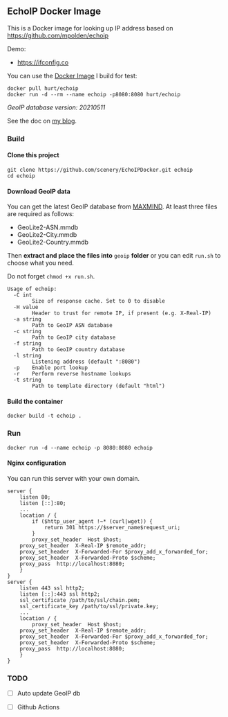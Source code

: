 ## EchoIP Docker Image
This is a Docker image for looking up IP address based on https://github.com/mpolden/echoip

Demo: 
- https://ifconfig.co

You can use the [Docker Image](https://hub.docker.com/r/hurt/echoip) I build for test:
```
docker pull hurt/echoip
docker run -d --rm --name echoip -p8080:8080 hurt/echoip
```
*GeoIP database version: 20210511*

See the doc on [my blog](https://atpx.com/blog/build-echoip-service-with-docker/).

### Build
#### Clone this project
```
git clone https://github.com/scenery/EchoIPDocker.git echoip
cd echoip
```

#### Download GeoIP data
You can get the latest GeoIP database from [MAXMIND](https://dev.maxmind.com/geoip/geoip2/geolite2/). At least three files are required as follows:
- GeoLite2-ASN.mmdb
- GeoLite2-City.mmdb
- GeoLite2-Country.mmdb

Then **extract and place the files into** ```geoip``` **folder** or you can edit ```run.sh``` to choose what you need.

Do not forget ```chmod +x run.sh```.

```
Usage of echoip:
  -C int
    	Size of response cache. Set to 0 to disable
  -H value
    	Header to trust for remote IP, if present (e.g. X-Real-IP)
  -a string
    	Path to GeoIP ASN database
  -c string
    	Path to GeoIP city database
  -f string
    	Path to GeoIP country database
  -l string
    	Listening address (default ":8080")
  -p	Enable port lookup
  -r	Perform reverse hostname lookups
  -t string
    	Path to template directory (default "html")
```

#### Build the container
```
docker build -t echoip .
```

### Run
```
docker run -d --name echoip -p 8080:8080 echoip
```

#### Nginx configuration

You can run this server with your own domain.
```
server {
    listen 80;
    listen [::]:80;
    ...
    location / {
        if ($http_user_agent !~* (curl|wget)) {
            return 301 https://$server_name$request_uri;
        }
        proxy_set_header  Host $host;
	proxy_set_header  X-Real-IP $remote_addr;
	proxy_set_header  X-Forwarded-For $proxy_add_x_forwarded_for;
	proxy_set_header  X-Forwarded-Proto $scheme;
	proxy_pass  http://localhost:8080;
    }
}
server {
    listen 443 ssl http2;
    listen [::]:443 ssl http2;
    ssl_certificate /path/to/ssl/chain.pem; 
    ssl_certificate_key /path/to/ssl/private.key;
    ...
    location / {
        proxy_set_header  Host $host;
	proxy_set_header  X-Real-IP $remote_addr;
	proxy_set_header  X-Forwarded-For $proxy_add_x_forwarded_for;
	proxy_set_header  X-Forwarded-Proto $scheme;
	proxy_pass  http://localhost:8080;
    }
}
```

### TODO

- [ ] Auto update GeoIP db

- [ ] Github Actions
